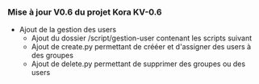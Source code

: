 ### Mise à jour **V0.6** du projet Kora **KV-0.6**

- Ajout de la gestion des users
  - Ajout du dossier /script/gestion-user contenant les scripts suivant
  - Ajout de create.py permettant de crééer et d'assigner des users à des groupes
  - Ajout de delete.py permettant de supprimer des groupes ou des users